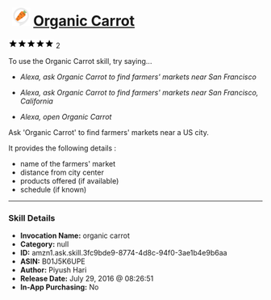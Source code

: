 # &nbsp;<img src="skill_icon" alt="Organic Carrot icon" width="36"> [Organic Carrot](http://alexa.amazon.com/#skills/amzn1.ask.skill.3fc9bde9-8774-4d8c-94f0-3ae1b4e9b6aa)
![5 stars](../../images/ic_star_black_18dp_1x.png)![5 stars](../../images/ic_star_black_18dp_1x.png)![5 stars](../../images/ic_star_black_18dp_1x.png)![5 stars](../../images/ic_star_black_18dp_1x.png)![5 stars](../../images/ic_star_black_18dp_1x.png) 2

To use the Organic Carrot skill, try saying...

* *Alexa, ask Organic Carrot to find farmers' markets near San Francisco*

* *Alexa, ask Organic Carrot to find farmers' markets near San Francisco, California*

* *Alexa, open Organic Carrot*

Ask 'Organic Carrot' to find farmers' markets near a US city. 

It provides the following details :
- name of the farmers' market
- distance from city center
- products offered (if available)
- schedule (if known)

***

### Skill Details

* **Invocation Name:** organic carrot
* **Category:** null
* **ID:** amzn1.ask.skill.3fc9bde9-8774-4d8c-94f0-3ae1b4e9b6aa
* **ASIN:** B01J5K6UPE
* **Author:** Piyush Hari
* **Release Date:** July 29, 2016 @ 08:26:51
* **In-App Purchasing:** No
